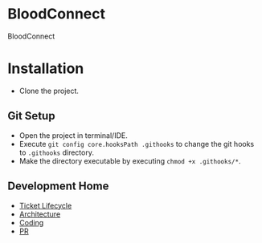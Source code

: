# BloodConnect
BloodConnect

# Installation
- Clone the project.

## Git Setup
- Open the project in terminal/IDE.
- Execute `git config core.hooksPath .githooks` to change the git hooks to `.githooks` directory.
- Make the directory executable by executing `chmod +x .githooks/*`.

## Development Home
  - [Ticket Lifecycle]('./docs/development/TicketLifecycle.md')
  - [Architecture]('./docs/development/Architecture.md')
  - [Coding]('./docs/development/CodingGuideline.md')
  - [PR]('./docs/development/PRGuideline.md')
